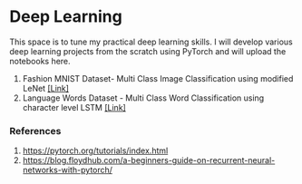 # Deep Learning

This space is to tune my practical deep learning skills. I will develop various deep learning projects from the scratch using PyTorch and will upload the notebooks here.

1. Fashion MNIST Dataset- Multi Class Image Classification using modified LeNet [[Link]](https://github.com/GokulKarthik/deep-learning/blob/master/fashion-mnist.ipynb)
2. Language Words Dataset - Multi Class Word Classification using character level LSTM [[Link]](https://github.com/GokulKarthik/deep-learning/blob/master/2-multi-class-word-classification.ipynb)

### References
1. https://pytorch.org/tutorials/index.html
2. https://blog.floydhub.com/a-beginners-guide-on-recurrent-neural-networks-with-pytorch/
